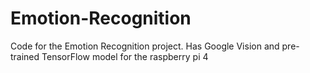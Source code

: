 # Emotion-Recognition
Code for the Emotion Recognition project. Has Google Vision and pre-trained TensorFlow model for the raspberry pi 4

